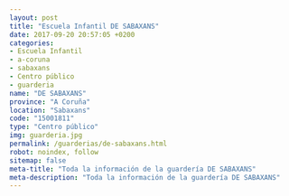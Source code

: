 ```yaml
---
layout: post
title: "Escuela Infantil DE SABAXANS"
date: 2017-09-20 20:57:05 +0200
categories:
- Escuela Infantil
- a-coruna
- sabaxans
- Centro público
- guarderia
name: "DE SABAXANS"
province: "A Coruña"
location: "Sabaxans"
code: "15001811"
type: "Centro público"
img: guarderia.jpg
permalink: /guarderias/de-sabaxans.html
robot: noindex, follow
sitemap: false
meta-title: "Toda la información de la guardería DE SABAXANS"
meta-description: "Toda la información de la guardería DE SABAXANS"
---
```

